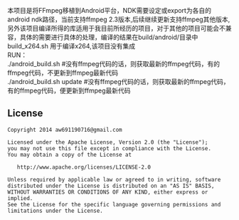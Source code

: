 本项目是将FFmpeg移植到Android平台，NDK需要设定或export为各自的android ndk路径，当前支持ffmpeg 2.3版本,后续继续更新支持ffmpeg其他版本,另外该项目编译所得的库适用于我目前所经历的项目，对于其他的项目可能会不兼容，具体的需要进行具体的处理，编译的结果在build/android/目录中 <br/>
build_x264.sh 用于编译x264,该项目没有集成<br/>
RUN：<br/>
  ./android_build.sh  #没有ffmpeg代码的话，则获取最新的ffmpeg代码，有的ffmpeg代码，不更新到ffmpeg最新代码<br/>
  ./android_build.sh  update  #没有ffmpeg代码的话，则获取最新的ffmpeg代码，有的ffmpeg代码，便更新到ffmpeg最新代码



## License

    Copyright 2014 aw691190716@gmail.com

    Licensed under the Apache License, Version 2.0 (the "License");
    you may not use this file except in compliance with the License.
    You may obtain a copy of the License at

       http://www.apache.org/licenses/LICENSE-2.0

    Unless required by applicable law or agreed to in writing, software
    distributed under the License is distributed on an "AS IS" BASIS,
    WITHOUT WARRANTIES OR CONDITIONS OF ANY KIND, either express or implied.
    See the License for the specific language governing permissions and
    limitations under the License.
